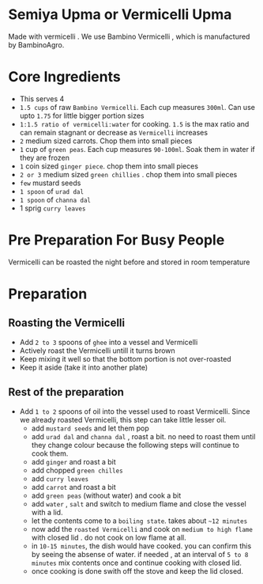 # Semiya Upma or Vermicelli Upma

Made with vermicelli . We use Bambino Vermicelli , which is manufactured by BambinoAgro.

# Core Ingredients
- This serves 4
- `1.5 cups` of raw `Bambino Vermicelli`. Each cup measures `300ml`. Can use upto `1.75` for little bigger portion sizes
- `1:1.5 ratio of vermicelli:water` for cooking. `1.5` is the max ratio and can remain stagnant or decrease as `Vermicelli` increases
- `2` medium sized carrots. Chop them into small pieces
- `1` cup of `green peas`. Each cup measures `90-100ml`. Soak them in water if they are frozen
- `1` coin sized `ginger piece`. chop them into small pieces
- `2 or 3` medium sized `green chillies` . chop them into small pieces
- `few` mustard seeds
- `1 spoon` of `urad dal`
- `1 spoon` of `channa dal`
-  1 sprig `curry leaves`

# Pre Preparation For Busy People
Vermicelli can be roasted the night before and stored in room temperature 

# Preparation

 ## Roasting the Vermicelli
  - Add `2 to 3` spoons of `ghee` into a vessel and Vermicelli
  - Actively roast the Vermicelli untill it turns brown
  - Keep mixing it well so that the bottom portion is not over-roasted
  - Keep it aside (take it into another plate)

 ## Rest of the preparation

 - Add `1 to 2` spoons of oil into the vessel used to roast Vermicelli. Since we already roasted Vermicelli, this step can take little lesser oil.
    - add `mustard seeds` and let them pop
    - add `urad dal` and `channa dal` , roast a bit. no need to roast them until they change colour because the following steps will continue to cook them.
    - add `ginger` and roast a bit
    - add chopped `green chilles`
    - add `curry leaves`
    - add `carrot` and roast a bit
    - add `green peas` (without water) and cook a bit
    - add `water` , `salt` and switch to medium flame and close the vessel with a lid.
    - let the contents come to a `boiling state`. takes about `~12 minutes`
    - now add the `roasted Vermicelli` and cook on `medium to high flame` with closed lid . do not cook on low flame at all.
    - in `10-15 minutes`, the dish would have cooked. you can confirm this by seeing the absense of water. if needed , at an interval of `5 to 8 minutes` mix contents once and continue cooking with closed lid.
    - once cooking is done swith off the stove and keep the lid closed.
